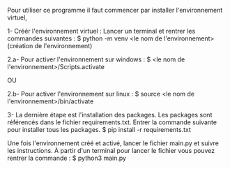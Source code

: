 Pour utiliser ce programme il faut commencer par installer l'environnement virtuel,

1- Créér l'environnement virtuel :
Lancer un terminal et rentrer les commandes suivantes : 
$ python -m venv <le nom de l'environnement> (création de l'environnement)

2.a- Pour activer l'environnement sur windows :
$ <le nom de l'environnement>/Scripts.activate 

OU

2.b- Pour activer l'environnement sur linux :
$ source <le nom de l'environnement>/bin/activate

3- La dernière étape est l'installation des packages. Les packages sont référencés dans le fichier
requirements.txt. Entrer la commande suivante pour installer tous les packages.
$ pip install -r requirements.txt

Une fois l'environnement créé et activé, lancer le fichier main.py et suivre les instructions.
À partir d'un terminal pour lancer le fichier vous pouvez rentrer la commande :
$ python3 main.py



